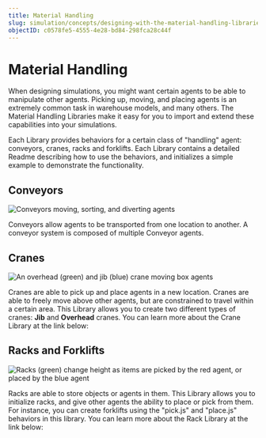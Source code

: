 ```yaml
---
title: Material Handling
slug: simulation/concepts/designing-with-the-material-handling-libraries
objectID: c0578fe5-4555-4e28-bd84-298fca28c44f
---
```


# Material Handling

When designing simulations, you might want certain agents to be able to manipulate other agents. Picking up, moving, and placing agents is an extremely common task in warehouse models, and many others. The Material Handling Libraries make it easy for you to import and extend these capabilities into your simulations.

Each Library provides behaviors for a certain class of "handling" agent: conveyors, cranes, racks and forklifts. Each Library contains a detailed Readme describing how to use the behaviors, and initializes a simple example to demonstrate the functionality.

## Conveyors

![Conveyors moving, sorting, and diverting agents](https://cdn-us1.hash.ai/site/docs/conveyors.gif)

Conveyors allow agents to be transported from one location to another. A conveyor system is composed of multiple Conveyor agents.

<Embed url="https://hash.ai/@hash/convey" caption="" />

## Cranes

![An overhead \(green\) and jib \(blue\) crane moving box agents](https://cdn-us1.hash.ai/site/docs/cranes.gif)

Cranes are able to pick up and place agents in a new location. Cranes are able to freely move above other agents, but are constrained to travel within a certain area. This Library allows you to create two different types of cranes: **Jib** and **Overhead** cranes. You can learn more about the Crane Library at the link below:

<Embed url="https://hash.ai/@hash/cranes" caption="" />

## Racks and Forklifts

![Racks \(green\) change height as items are picked by the red agent, or placed by the blue agent](https://cdn-us1.hash.ai/site/docs/racks.gif)

Racks are able to store objects or agents in them. This Library allows you to initialize racks, and give other agents the ability to place or pick from them. For instance, you can create forklifts using the "pick.js" and "place.js" behaviors in this library. You can learn more about the Rack Library at the link below:

<Embed url="https://hash.ai/@hash/racks" caption="" />

